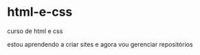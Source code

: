 # html-e-css
curso de html e css

estou aprendendo a criar sites e agora vou gerenciar repositórios
